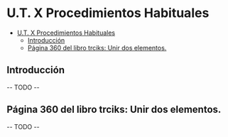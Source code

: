 ﻿# U.T. X Procedimientos Habituales
- [U.T. X Procedimientos Habituales](#ut-x-procedimientos-habituales)
  - [Introducción](#introducción)
  - [Página 360 del libro trciks: Unir dos elementos.](#página-360-del-libro-trciks-unir-dos-elementos)


## Introducción
-- TODO --
## Página 360 del libro trciks: Unir dos elementos.
-- TODO --